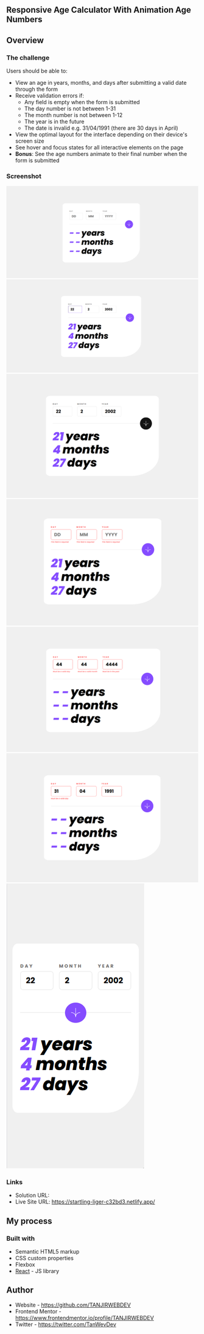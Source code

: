 ## Responsive Age Calculator With Animation Age Numbers

## Overview

### The challenge

Users should be able to:

- View an age in years, months, and days after submitting a valid date through the form
- Receive validation errors if:
  - Any field is empty when the form is submitted
  - The day number is not between 1-31
  - The month number is not between 1-12
  - The year is in the future
  - The date is invalid e.g. 31/04/1991 (there are 30 days in April)
- View the optimal layout for the interface depending on their device's screen size
- See hover and focus states for all interactive elements on the page
- **Bonus**: See the age numbers animate to their final number when the form is submitted

### Screenshot

![1](./ScreenShot1.png)
![2](./ScreenShot2.png)
![3](./ScreenShot3.png)
![4](./ScreenShot4.png)
![5](./ScreenShot5.png)
![6](./ScreenShot6.png)
![7](./ScreenShot7.png)

### Links

- Solution URL:
- Live Site URL: https://startling-liger-c32bd3.netlify.app/

## My process

### Built with

- Semantic HTML5 markup
- CSS custom properties
- Flexbox
- [React](https://reactjs.org/) - JS library

## Author

- Website - https://github.com/TANJIRWEBDEV
- Frontend Mentor - https://www.frontendmentor.io/profile/TANJIRWEBDEV
- Twitter - https://twitter.com/TanWevDev
